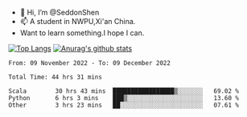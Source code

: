 - 👋 Hi, I’m @SeddonShen
- 📫 A student in NWPU,Xi'an China.
- Want to learn something.I hope I can.

[![Top Langs](https://github-readme-stats.vercel.app/api/top-langs?username=seddonshen&show_icons=true&locale=en&layout=compact&hide=html&langs_count=8)](https://github.com/SeddonShen/)
[![Anurag's github stats](https://github-readme-stats.vercel.app/api?username=SeddonShen&count_private=true&show_icons=true)](https://github.com/anuraghazra/github-readme-stats)
<!--START_SECTION:waka-->

```text
From: 09 November 2022 - To: 09 December 2022

Total Time: 44 hrs 31 mins

Scala        30 hrs 43 mins  █████████████████▒░░░░░░░   69.02 %
Python       6 hrs 3 mins    ███▒░░░░░░░░░░░░░░░░░░░░░   13.60 %
Other        3 hrs 23 mins   ██░░░░░░░░░░░░░░░░░░░░░░░   07.61 %
```

<!--END_SECTION:waka-->


<!---
SeddonShen/SeddonShen is a ✨ special ✨ repository because its `README.md` (this file) appears on your GitHub profile.
You can click the Preview link to take a look at your changes.
--->
